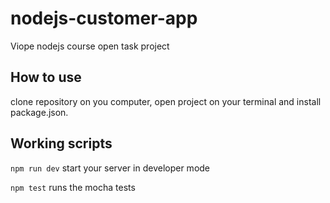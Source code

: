 # nodejs-customer-app
Viope nodejs course open task project

## How to use
clone repository on you computer, open project on your terminal and install package.json.

## Working scripts

`npm run dev`
start your server in developer mode

`npm test`
runs the mocha tests
